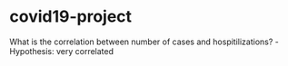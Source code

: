 # covid19-project
What is the correlation between number of cases and hospitilizations? -Hypothesis: very correlated
